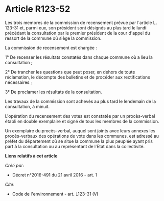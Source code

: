 # Article R123-52

Les trois membres de la commission de recensement prévue par l'article L. 123-31 et, parmi eux, son président sont désignés
au plus tard le lundi précédant la consultation par le premier président de la cour d'appel du ressort de la commune où siège
la commission. 

La commission de recensement est chargée : 

1° De recenser les résultats constatés dans chaque commune où a lieu la consultation ; 

2° De trancher les questions que peut poser, en dehors de toute réclamation, le décompte des bulletins et de procéder aux
rectifications nécessaires ; 

3° De proclamer les résultats de la consultation. 

Les travaux de la commission sont achevés au plus tard le lendemain de la consultation, à minuit. 

L'opération du recensement des votes est constatée par un procès-verbal établi en double exemplaire et signé de tous les
membres de la commission. 

Un exemplaire du procès-verbal, auquel sont joints avec leurs annexes les procès-verbaux des opérations de vote dans les
communes, est adressé au préfet du département où se situe la commune la plus peuplée ayant pris part à la consultation ou au
représentant de l'Etat dans la collectivité.

**Liens relatifs à cet article**

_Créé par_:

  - Décret n°2016-491 du 21 avril 2016 - art. 1

_Cite_:

  - Code de l'environnement - art. L123-31 (V)
